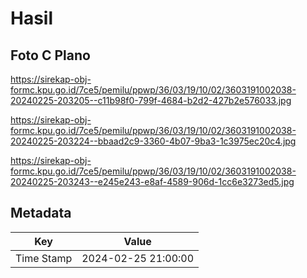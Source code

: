 # Hasil

## Foto C Plano

https://sirekap-obj-formc.kpu.go.id/7ce5/pemilu/ppwp/36/03/19/10/02/3603191002038-20240225-203205--c11b98f0-799f-4684-b2d2-427b2e576033.jpg

https://sirekap-obj-formc.kpu.go.id/7ce5/pemilu/ppwp/36/03/19/10/02/3603191002038-20240225-203224--bbaad2c9-3360-4b07-9ba3-1c3975ec20c4.jpg

https://sirekap-obj-formc.kpu.go.id/7ce5/pemilu/ppwp/36/03/19/10/02/3603191002038-20240225-203243--e245e243-e8af-4589-906d-1cc6e3273ed5.jpg


## Metadata

| Key        | Value               |
| ---------- | ------------------- |
| Time Stamp | 2024-02-25 21:00:00 |



